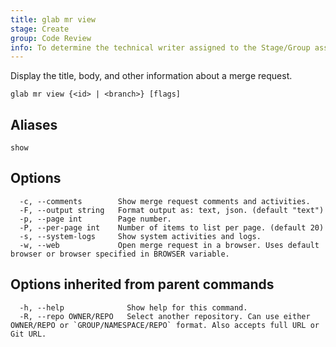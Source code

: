 ```yaml
---
title: glab mr view
stage: Create
group: Code Review
info: To determine the technical writer assigned to the Stage/Group associated with this page, see https://about.gitlab.com/handbook/product/ux/technical-writing/#assignments
---
```


<!--
This documentation is auto generated by a script.
Please do not edit this file directly. Run `make gen-docs` instead.
-->

Display the title, body, and other information about a merge request.

```plaintext
glab mr view {<id> | <branch>} [flags]
```

## Aliases

```plaintext
show
```

## Options

```plaintext
  -c, --comments        Show merge request comments and activities.
  -F, --output string   Format output as: text, json. (default "text")
  -p, --page int        Page number.
  -P, --per-page int    Number of items to list per page. (default 20)
  -s, --system-logs     Show system activities and logs.
  -w, --web             Open merge request in a browser. Uses default browser or browser specified in BROWSER variable.
```

## Options inherited from parent commands

```plaintext
  -h, --help              Show help for this command.
  -R, --repo OWNER/REPO   Select another repository. Can use either OWNER/REPO or `GROUP/NAMESPACE/REPO` format. Also accepts full URL or Git URL.
```
